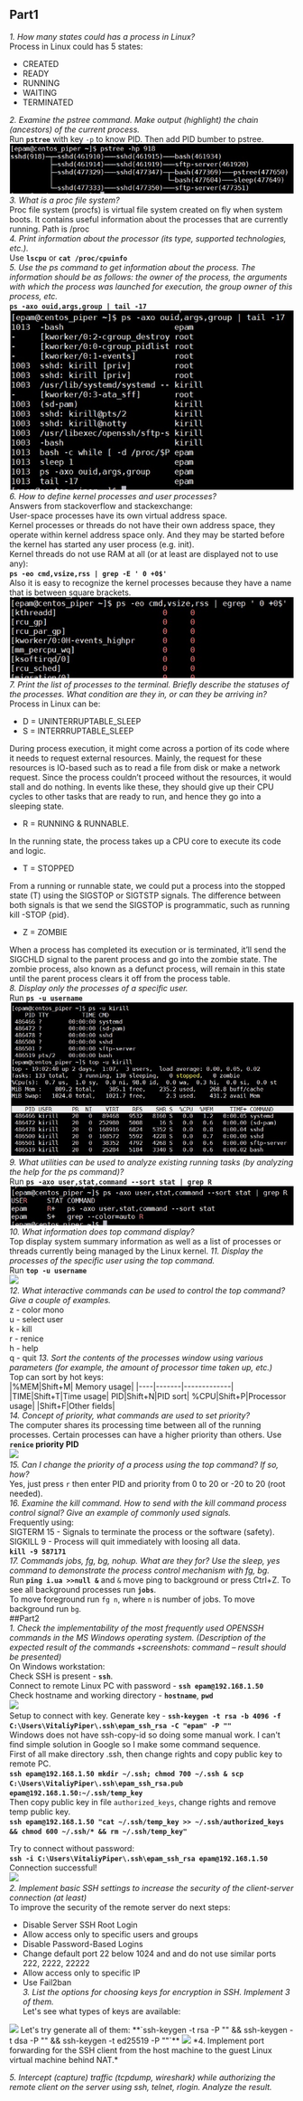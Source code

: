 ## Part1  
*1. How many states could has a process in Linux?*  
Process in Linux could has 5 states:  
- CREATED  
- READY  
- RUNNING  
- WAITING  
- TERMINATED  

*2. Examine the pstree command. Make output (highlight) the chain (ancestors) of the current process.*  
Run **`pstree`** with key `-p` to know PID. Then add PID bumber to pstree.  
<img src="images/2.jpg">  
*3. What is a proc file system?*  
Proc file system (procfs) is virtual file system created on fly when system boots. It contains useful information about the processes that are currently running. Path is /proc  
*4. Print information about the processor (its type, supported technologies, etc.).*  
Use **`lscpu`** or **`cat /proc/cpuinfo`**  
*5. Use the ps command to get information about the process. The information should be as follows: the owner of the process, the arguments with which the process was launched for execution, the group owner of this process, etc.*  
**`ps -axo ouid,args,group | tail -17`**  
<img src="images/5.jpg">  
*6. How to define kernel processes and user processes?*  
Answers from stackoverflow and stackexchange:  
User-space processes have its own virtual address space.  
Kernel processes or threads do not have their own address space, they operate within kernel address space only. And they may be started before the kernel has started any user process (e.g. init).  
Kernel threads do not use RAM at all (or at least are displayed not to use any):  
**`ps -eo cmd,vsize,rss | grep -E ' 0 +0$'`**  
Also it is easy to recognize the kernel processes because they have a name that is between square brackets.  
<img src="images/6.jpg">  
*7. Print the list of processes to the terminal. Briefly describe the statuses of the processes. What condition are they in, or can they be arriving in?*  
Process in Linux can be:  
- D = UNINTERRUPTABLE_SLEEP  
- S = INTERRRUPTABLE_SLEEP  

During process execution, it might come across a portion of its code where it needs to request external resources. Mainly, the request for these resources is IO-based such as to read a file from disk or make a network request. Since the process couldn’t proceed without the resources, it would stall and do nothing. In events like these, they should give up their CPU cycles to other tasks that are ready to run, and hence they go into a sleeping state.  
- R = RUNNING & RUNNABLE. 

In the running state, the process takes up a CPU core to execute its code and logic.   
- T = STOPPED  

From a running or runnable state, we could put a process into the stopped state (T) using the SIGSTOP or SIGTSTP signals. The difference between both signals is that we send the SIGSTOP is programmatic, such as running kill -STOP {pid}. 
- Z = ZOMBIE  

When a process has completed its execution or is terminated, it’ll send the SIGCHLD signal to the parent process and go into the zombie state. The zombie process, also known as a defunct process, will remain in this state until the parent process clears it off from the process table.  
*8. Display only the processes of a specific user.*  
Run **`ps -u username`**  
<img src="images/8.jpg">  
*9. What utilities can be used to analyze existing running tasks (by analyzing the help for the ps command)?*  
Run **`ps -axo user,stat,command --sort stat | grep R`**  
<img src="images/9.jpg">  
*10. What information does top command display?*  
Top display system summary information as well as a list of processes or threads currently being managed by the Linux kernel. 
*11. Display the processes of the specific user using the top command.*  
Run **`top -u username`**  
<img src="images11.jpg">  
*12. What interactive commands can be used to control the top command? Give a couple of examples.*  
z - color mono  
u - select user  
k - kill  
r - renice  
h - help  
q - quit
*13. Sort the contents of the processes window using various parameters (for example, the amount of processor time taken up, etc.)*  
Top can sort by hot keys:  
|%MEM|Shift+M| Memory usage|
|----|-------|-------------|
|TIME|Shift+T|Time usage|
PID|Shift+N|PID sort|
%CPU|Shift+P|Processor usage|
    |Shift+F|Other fields|  
*14. Concept of priority, what commands are used to set priority?*  
The computer shares its processing time between all of the running processes. Certain processes can have a higher priority than others. Use **`renice` priority PID**  
<img src="images14.jpg">  
*15. Can I change the priority of a process using the top command? If so, how?*  
Yes, just press `r` then enter PID and priority from 0 to 20 or -20 to 20 (root needed).  
*16. Examine the kill command. How to send with the kill command process control signal? Give an example of commonly used signals.*  
Frequently using:  
SIGTERM 15 - Signals to terminate the process or the software (safety).  
SIGKILL 9 - Process will quit immediately with loosing all data.  
**`kill -9 587171`**  
*17. Commands jobs, fg, bg, nohup. What are they for? Use the sleep, yes command to demonstrate the process control mechanism with fg, bg.*  
Run **`ping i.ua >>null &`** and `&` move ping to background or press Ctrl+Z. To see all background processes run **`jobs`**.  
To move foreground run `fg n`, where `n` is number of jobs. To move background run `bg`.  
##Part2  
*1. Check the implementability of the most frequently used OPENSSH commands in the MS Windows operating system. (Description of the expected result of the commands +screenshots: command – result should be presented)*  
On Windows workstation:  
Check SSH is present - **`ssh`**.   
Connect to remote Linux PC with password - **`ssh epam@192.168.1.50`**  
Check hostname and working directory - **`hostname`**, **`pwd`**  
<img src="images21.jpg">  
Setup to connect with key. 
Generate key - **`ssh-keygen -t rsa -b 4096 -f C:\Users\VitaliyPiper\.ssh\epam_ssh_rsa -C "epam" -P ""`**  
Windows does not have ssh-copy-id so doing some manual work. I can't find simple solution in Google so I make some command sequence.  
First of all make directory .ssh, then change rights and copy public key to remote PC.  
**`ssh epam@192.168.1.50 mkdir ~/.ssh; chmod 700 ~/.ssh & scp C:\Users\VitaliyPiper\.ssh\epam_ssh_rsa.pub epam@192.168.1.50:~/.ssh/temp_key`**  
Then copy public key in file `authorized_keys`, change rights and remove temp public key.  
**`ssh epam@192.168.1.50 "cat ~/.ssh/temp_key >> ~/.ssh/authorized_keys && chmod 600 ~/.ssh/* && rm ~/.ssh/temp_key"`**  

Try to connect without password:  
**`ssh -i C:\Users\VitaliyPiper\.ssh\epam_ssh_rsa epam@192.168.1.50`**  
Connection successful!  
<img src="images22.jpg">  
*2. Implement basic SSH settings to increase the security of the client-server connection (at least)*  
To improve the security of the remote server do next steps:  
- Disable Server SSH Root Login  
- Allow access only to specific users and groups  
- Disable Password-Based Logins  
- Change default port 22 below 1024 and and do not use similar ports 222, 2222, 22222  
- Allow access only to specific IP  
- Use Fail2ban  
*3. List the options for choosing keys for encryption in SSH. Implement 3 of them.*  
Let's see what types of keys are available:  
<img src="images23.jpg">  
Let's try generate all of them:  
**`ssh-keygen -t rsa -P "" && ssh-keygen -t dsa -P "" && ssh-keygen -t ed25519 -P ""`**  
<img src="images233.jpg">  
*4. Implement port forwarding for the SSH client from the host machine to the guest Linux virtual machine behind NAT.*  

*5. Intercept (capture) traffic (tcpdump, wireshark) while authorizing the remote client on the server using ssh, telnet, rlogin. Analyze the result.*  
